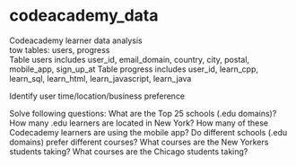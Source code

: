 # codeacademy_data

Codeacademy learner data analysis\
tow tables: users, progress\
Table users includes user_id, email_domain, country, city, postal, mobile_app, sign_up_at
Table progress includes user_id, learn_cpp, learn_sql, learn_html, learn_javascript, learn_java

Identify user time/location/business preference

Solve following questions:
What are the Top 25 schools (.edu domains)?
How many .edu learners are located in New York?
How many of these Codecademy learners are using the mobile app?
Do different schools (.edu domains) prefer different courses?
What courses are the New Yorkers students taking?
What courses are the Chicago students taking?
